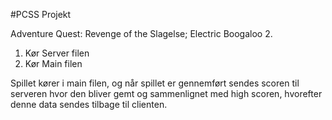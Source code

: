#PCSS Projekt

Adventure Quest: Revenge of the Slagelse; Electric Boogaloo 2.



1. Kør Server filen
2. Kør Main filen

Spillet kører i main filen, og når spillet er gennemført sendes scoren til serveren hvor den bliver gemt og sammenlignet
med high scoren, hvorefter denne data sendes tilbage til clienten.

